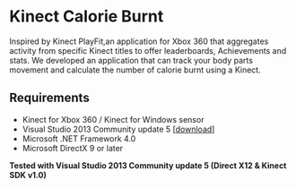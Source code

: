 # Kinect Calorie Burnt

Inspired by Kinect PlayFit,an application for Xbox 360 that aggregates activity from specific Kinect titles to offer leaderboards, Achievements and stats. We developed an application that can track your body parts movement and calculate the number of calorie burnt using a Kinect.


## Requirements

- Kinect for Xbox 360 / Kinect for Windows sensor
- Visual Studio 2013 Community update 5 [[download](https://www.visualstudio.com/en-us/news/releasenotes/vs2013-community-vs#download-visual-studio-2013-community)]
- Microsoft .NET Framework 4.0 
- Microsoft DirectX 9 or later

**Tested with Visual Studio 2013 Community update 5 (Direct X12 & Kinect SDK v1.0)**
